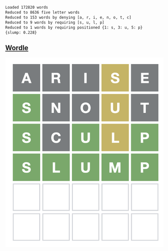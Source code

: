 ```
Loaded 172820 words
Reduced to 8636 five letter words
Reduced to 153 words by denying [a, r, i, e, n, o, t, c]
Reduced to 9 words by requiring [s, u, l, p]
Reduced to 1 words by requiring positioned {1: s, 3: u, 5: p}
{slump: 0.228}
```

## [Wordle](https://www.powerlanguage.co.uk/wordle/)

![slump](github/slump@2x.png)
